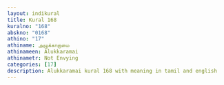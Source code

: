 ```yaml
---
layout: indikural
title: Kural 168
kuralno: "168"
abskno: "0168"
athino: "17"
athiname: அழுக்காறாமை
athinameen: Alukkaramai
athinametr: Not Envying
categories: [17]
description: Alukkaramai kural 168 with meaning in tamil and english 
---
```


